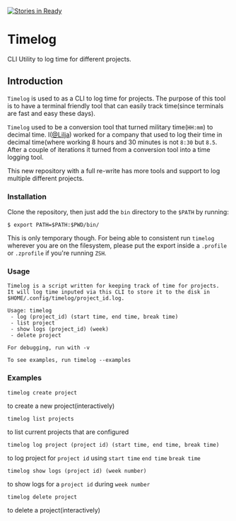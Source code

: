 [![Stories in Ready](https://badge.waffle.io/Lilja/timelog.png?label=ready&title=Ready)](https://waffle.io/Lilja/timelog?utm_source=badge)

# Timelog
CLI Utility to log time for different projects.

## Introduction
`Timelog` is used to as a CLI to log time for projects. The purpose of this tool is to have a terminal friendly tool that can easily track time(since terminals are fast and easy these days).

`Timelog` used to be a conversion tool that turned military time(`HH:mm`) to decimal time. I([@Lilja](https://github.com/lilja/)) worked for a company that used to log their time in decimal time(where working 8 hours and 30 minutes is not `8:30` but `8.5`. After a couple of iterations it turned from a conversion tool into a time logging tool.

This new repository with a full re-write has more tools and support to log multiple different projects.

### Installation
Clone the repository, then just add the `bin` directory to the `$PATH` by running:

`$ export PATH=$PATH:$PWD/bin/`

This is only temporary though. For being able to consistent run `timelog` wherever you are on the filesystem, please put the export inside a `.profile` or `.zprofile` if you're running `ZSH`.

### Usage
```
Timelog is a script written for keeping track of time for projects.
It will log time inputed via this CLI to store it to the disk in $HOME/.config/timelog/project_id.log.

Usage: timelog
 - log (project_id) (start time, end time, break time)
 - list project
 - show logs (project_id) (week)
 - delete project

For debugging, run with -v

To see examples, run timelog --examples
```

### Examples
`timelog create project`

to create a new project(interactively)

`timelog list projects`

to list current projects that are configured

`timelog log project (project id) (start time, end time, break time)`

to log project for `project id` using `start time` `end time` `break time`

`timelog show logs (project id) (week number)`

to show logs for a `project id` during `week number`

`timelog delete project`

to delete a project(interactively)
